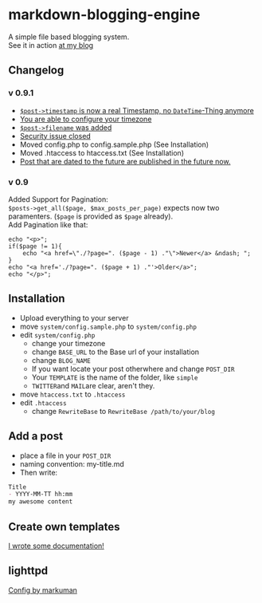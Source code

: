 # markdown-blogging-engine
A simple file based blogging system.  
See it in action [at my blog](http://lukasepple.de/blog/)
## Changelog
### v 0.9.1
* [`$post->timestamp` is now a real Timestamp, no `DateTime`-Thing anymore](https://github.com/lukasepple/markdown-blogging-engine/commit/7a74aee0e0bf3b88e80cdcd621dd3cf0d7d97f6f)
* [You are able to configure your timezone](https://github.com/lukasepple/markdown-blogging-engine/commit/7a74aee0e0bf3b88e80cdcd621dd3cf0d7d97f6f#L2R2)
* [`$post->filename` was added](https://github.com/lukasepple/markdown-blogging-engine/commit/490ac32af904eb9aa27541e791a8275ab228c2ac)
* [Security issue closed](https://github.com/lukasepple/markdown-blogging-engine/commit/e249fe57da50e98c1fd5da6298800f1c40315d88)
* Moved config.php to config.sample.php (See Installation)
* Moved .htaccess to htaccess.txt (See Installation)
* [Post that are dated to the future are published in the future now.](https://github.com/lukasepple/markdown-blogging-engine/commit/3fc5f71e7064f1da423173e145bf120175158d51)

### v 0.9  
Added Support for Pagination:  
`$posts->get_all($page, $max_posts_per_page)` expects now two paramenters. (`$page` is provided as `$page` already).  
Add Pagination like that:  
```
echo "<p>";
if($page != 1){
	echo "<a href=\"./?page=". ($page - 1) ."\">Newer</a> &ndash; ";
}
echo "<a href='./?page=". ($page + 1) ."'>Older</a>";
echo "</p>";
```
## Installation
* Upload everything to your server
* move `system/config.sample.php` to `system/config.php`
* edit `system/config.php`
	* change your timezone
	* change `BASE_URL` to the Base url of your installation
	* change `BLOG_NAME`
	* If you want locate your post otherwhere and change `POST_DIR`
	* Your `TEMPLATE` is the name of the folder, like `simple`
	* `TWITTER`and `MAIL`are clear, aren't they.
* move `htaccess.txt` to `.htaccess`
* edit `.htaccess`
	* change `RewriteBase` to `RewriteBase /path/to/your/blog`

## Add a post
* place a file in your `POST_DIR`
* naming convention: my-title.md
* Then write:    

```markdown
Title
- YYYY-MM-TT hh:mm
my awesome content
```

## Create own templates
[I wrote some documentation!](https://github.com/lukasepple/markdown-blogging-engine/wiki)
## lighttpd
[Config by markuman](https://github.com/lukasepple/markdown-blogging-engine/issues/2)
